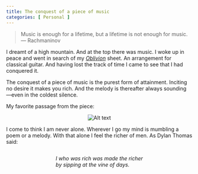 ```yaml
---
title: The conquest of a piece of music 
categories: [ Personal ]
---
```


> Music is enough for a lifetime, but a lifetime is not enough for music.
> <br>
> — Rachmaninov

I dreamt of a high mountain. And at the top there was music. I woke up in peace
and went in search of my
[*Oblivion*](https://www.youtube.com/watch?v=dF-IMQzd_Jo&ab_channel=m_h_aboulezz)
sheet. An arrangement for classical guitar. And having lost the track of time I
came to see that I had conquered it.

The conquest of a piece of music is the purest form of attainment. 
Inciting no desire it makes you rich. And the melody is
thereafter always sounding —even in the coldest silence. 

My favorite passage from the piece:

<p align="center"> <img
src="https://i.ibb.co/q9pzDFy/Screenshot-from-2023-04-16-13-33-32.png" alt="Alt
text"> </p>

I come to think I am never alone. Wherever I go my mind is mumbling a poem or a
melody. With that alone I feel the richer of men. As Dylan Thomas said:


<div style="text-align: center;">
  <p style="text-align: justify; display: inline-block; font-style:italic;">
I who was rich was made the richer <br>
by sipping at the vine of days.
  </p>
</div>







